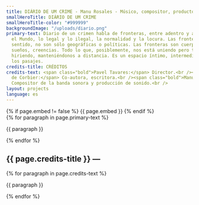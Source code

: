 ```yaml
---
title: DIÁRIO DE UM CRIME - Manu Rosales - Músico, compositor, productor y docente
smallHeroTitle: DIÁRIO DE UM CRIME
smallHeroTitle-color: "#999999"
backgroundImage: "/uploads/diario.png"
primary-text: Diario de un crimen habla de fronteras, entre adentro y afuera, Yo y
  el Mundo, lo legal y lo ilegal, la normalidad y la locura. Las fronteras, en este
  sentido, no son sólo geográficas o políticas. Las fronteras son cuerpos, lenguajes,
  sueños, creencias. Todo lo que, posiblemente, nos está uniendo pero también a veces
  hiriendo, manteniéndonos a distancia. Es un espacio íntimo, intermedio, que permite
  los pasajes.
credits-title: CRÉDITOS
credits-text: <span class="bold">Pavel Tavares:</span> Director.<br /><span class="bold">Flore
  de Corbier:</span> Co-autora, escritora.<br /><span class="bold">Manu Rosales:</span>
  Compositor de la banda sonora y producción de sonido.<br />
layout: projects
language: es
---
```


<section>
    {% if page.embed != false %}
        {{ page.embed }}
    {% endif %}
    <div>
        {% for paragraph in page.primary-text %}
            <p>
                {{ paragraph }}
            </p>
        {% endfor %}
    </div>
    <h2>
        {{ page.credits-title }} —
    </h2>
    <div>
        {% for paragraph in page.credits-text %}
            <p>
                {{ paragraph }}
            </p>
        {% endfor %}
    </div>
</section>